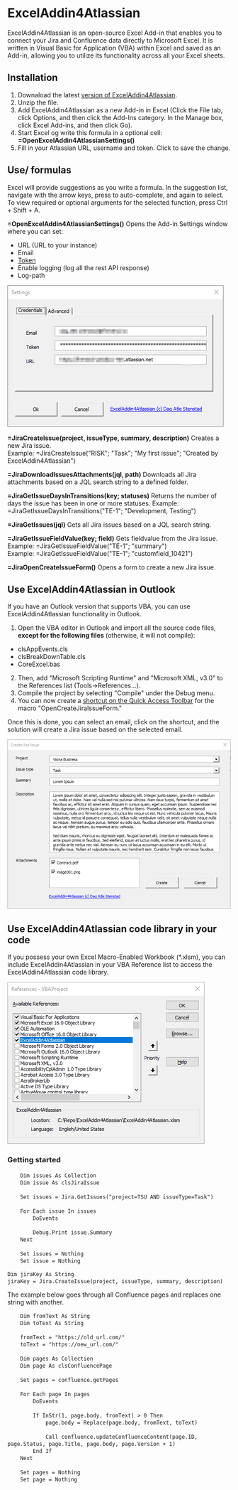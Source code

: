 # ExcelAddin4Atlassian

ExcelAddin4Atlassian is an open-source Excel Add-in that enables you to connect your Jira and Confluence data directly to Microsoft Excel. 
It is written in Visual Basic for Application (VBA) within Excel and saved as an Add-in, allowing you to utilize its functionality across all your Excel sheets.

## Installation
1. Downaload the latest [version of ExcelAddin4Atlassian](https://github.com/Dagiz007/ExcelAddin4Atlassian/archive/master.zip).
2. Unzip the file. 
3. Add ExcelAddin4Atlassian as a new Add-in in Excel (Click the File tab, click Options, and then click the Add-Ins category. In the Manage box, click Excel Add-ins, and then click Go).
4. Start Excel og write this formula in a optional cell: **=OpenExcelAddin4AtlassianSettings()**
5. Fill in your Atlassian URL, username and token. Click <Ok> to save the change. 

##  Use/ formulas
Excel will provide suggestions as you write a formula. In the suggestion list, navigate with the arrow keys, press <Tab> to auto-complete, and <Tab> again to select. 
To view required or optional arguments for the selected function, press Ctrl + Shift + A.

**=OpenExcelAddin4AtlassianSettings()** Opens the Add-in Settings window where you can set:
* URL (URL to your instance)
* Email 
* [Token](https://id.atlassian.com/manage-profile/security/api-tokens)
* Enable logging (log all the rest API response)
* Log-path 

![frmSettings.png](resources/images/frmSettings.png)

**=JiraCreateIssue(project, issueType, summary, description)** Creates a new Jira issue.  
Example: =JiraCreateIssue("RISK"; "Task"; "My first issue"; "Created by ExcelAddin4Atlassian")

**=JiraDownloadIssuesAttachments(jql, path)** Downloads all Jira attachments based on a JQL search string to a defined folder.

**=JiraGetIssueDaysInTransitions(key; statuses)** Returns the number of days the issue has been in one or more statuses.
Example: =JiraGetIssueDaysInTransitions("TE-1"; "Development, Testing")

**=JiraGetIssues(jql)** Gets all Jira issues based on a JQL search string.

**=JiraGetIssueFieldValue(key; field)** Gets fieldvalue from the Jira issue.  
Example: =JiraGetIssueFieldValue("TE-1"; "summary")  
Example: =JiraGetIssueFieldValue("TE-1"; "customfield_10421")

**=JiraOpenCreateIssueForm()** Opens a form to create a new Jira issue.

##  Use ExcelAddin4Atlassian in Outlook

If you have an Outlook version that supports VBA, you can use ExcelAddin4Atlassian functionality in Outlook.

1. Open the VBA editor in Outlook and import all the source code files, **except for the following files** (otherwise, it will not compile):
* clsAppEvents.cls
* clsBreakDownTable.cls
* CoreExcel.bas
2. Then, add "Microsoft Scripting Runtime" and "Microsoft XML, v3.0" to the References list (Tools->References...). 
3. Compile the project by selecting "Compile" under the Debug menu.
4. You can now create a [shortcut on the Quick Access Toolbar](https://support.microsoft.com/en-au/office/assign-a-macro-to-a-button-728c83ec-61d0-40bd-b6ba-927f84eb5d2c) for the macro "OpenCreateJiraIssueForm."

Once this is done, you can select an email, click on the shortcut, and the solution will create a Jira issue based on the selected email.

![frmCreateJiraIssue.png](resources/images/frmCreateJiraIssue.png)

## Use ExcelAddin4Atlassian code library in your code

If you possess your own Excel Macro-Enabled Workbook (*.xlsm), you can include ExcelAddin4Atlassian in your VBA Reference list to access the ExcelAddin4Atlassian code library.

![References.png](resources/images/References.png)

### Getting started 

```VBA
    Dim issues As Collection
    Dim issue As clsJiraIssue
    
    Set issues = Jira.GetIssues("project=TSU AND issueType=Task")
    
    For Each issue In issues
        DoEvents
        
        Debug.Print issue.Summary
    Next

    Set issues = Nothing
    Set issue = Nothing
```

```VBA
Dim jiraKey As String
jiraKey = Jira.CreateIssue(project, issueType, summary, description)
```

The example below goes through all Confluence pages and replaces one string with another.

```VBA
    Dim fromText As String
    Dim toText As String
    
    fromText = "https://old_url.com/"
    toText = "https://new_url.com/"
    
    Dim pages As Collection
    Dim page As clsConfluencePage
    
    Set pages = confluence.getPages
    
    For Each page In pages
        DoEvents
        
        If InStr(1, page.body, fromText) > 0 Then
            page.body = Replace(page.body, fromText, toText)
            
            Call confluence.updateConfluenceContent(page.ID, page.Status, page.Title, page.body, page.Version + 1)
        End If
    Next
    
    Set pages = Nothing
    Set page = Nothing
```